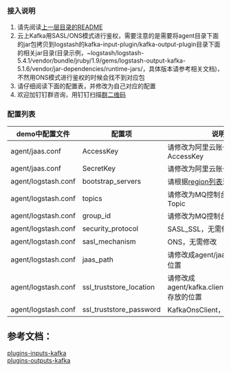 ### 接入说明
1. 请先阅读[上一层目录的README](https://github.com/AliwareMQ/aliware-kafka-demos)
2. 云上Kafka用SASL/ONS模式进行鉴权，需要注意的是需要将agent目录下面的jar包拷贝到logstash的kafka-input-plugin/kafka-output-plugin目录下面的相关jar目录(目录示例，~logstash/logstash-5.4.1/vendor/bundle/jruby/1.9/gems/logstash-output-kafka-5.1.6/vendor/jar-dependencies/runtime-jars/，具体版本请参考相关文档)，不然用ONS模式进行鉴权的时候会找不到对应包
3. 请仔细阅读下面的配置表，并修改为自己对应的配置
4. 欢迎加钉钉群咨询，用钉钉扫描[群二维码](http://img3.tbcdn.cn/5476e8b07b923/TB1HEQgQpXXXXbdXVXXXXXXXXXX)

### 配置列表

| demo中配置文件 | 配置项 | 说明 |
| --- | --- | --- |
| agent/jaas.conf | AccessKey | 请修改为阿里云账号的AccessKey |
| agent/jaas.conf | SecretKey | 请修改为阿里云账号的SecretKey |
| agent/logstash.conf | bootstrap_servers | 请根据[region列表](https://github.com/AliwareMQ/aliware-kafka-demos)进行选取 |
| agent/logstash.conf | topics | 请修改为MQ控制台上申请的Topic |
| agent/logstash.conf | group_id | 请修改为MQ控制台申请的CID |
| agent/logstash.conf | security_protocol | SASL_SSL，无需修改 |
| agent/logstash.conf | sasl_mechanism | ONS，无需修改 |
| agent/logstash.conf | jaas_path | 请修改成agent/jaas.conf的存放位置 |
| agent/logstash.conf | ssl_truststore_location | 请修改成agent/kafka.client.truststore.jks存放的位置 |
| agent/logstash.conf | ssl_truststore_password | KafkaOnsClient，无需修改 |


## 参考文档： 
[plugins-inputs-kafka](https://www.elastic.co/guide/en/logstash/current/plugins-inputs-kafka.html)  
[plugins-outputs-kafka](https://www.elastic.co/guide/en/logstash/current/plugins-outputs-kafka.html)






